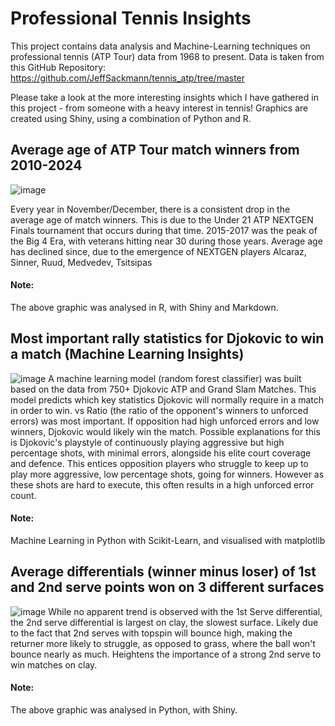 # Professional Tennis Insights
This project contains data analysis and Machine-Learning techniques on professional tennis (ATP Tour) data from 1968 to present. Data is taken from this GitHub Repository: https://github.com/JeffSackmann/tennis_atp/tree/master

Please take a look at the more interesting insights which I have gathered in this project - from someone with a heavy interest in tennis! Graphics are created using Shiny, using a combination of Python and R. 

## Average age of ATP Tour match winners from 2010-2024
![image](https://github.com/user-attachments/assets/b6fe98e0-f377-4a41-8e10-04a08da3b2f9)

Every year in November/December, there is a consistent drop in the average age of match winners.
This is due to the Under 21 ATP NEXTGEN Finals tournament that occurs during that time.
2015-2017 was the peak of the Big 4 Era, with veterans hitting near 30 during those years.
Average age has declined since, due to the emergence of NEXTGEN players Alcaraz, Sinner, Ruud, Medvedev, Tsitsipas

#### Note:
The above graphic was analysed in R, with Shiny and Markdown. 

## Most important rally statistics for Djokovic to win a match (Machine Learning Insights)
![image](https://github.com/user-attachments/assets/6cfc07a2-2eb8-4140-a309-b4e3745b7be0)
A machine learning model (random forest classifier) was built based on the data from 750+ Djokovic ATP and Grand Slam Matches. This model predicts which key statistics Djokovic will normally require in a match in order to win.
vs Ratio (the ratio of the opponent's winners to unforced errors) was most important. If opposition had high unforced errors and low winners, Djokovic would likely win the match. Possible explanations for this is Djokovic's playstyle of continuously playing aggressive but high percentage shots, with minimal errors, alongside his elite court coverage and defence. This entices opposition players who struggle to keep up to play more aggressive, low percentage shots, going for winners. However as these shots are hard to execute, this often results in a high unforced error count. 

#### Note: 
Machine Learning in Python with Scikit-Learn, and visualised with matplotlib


## Average differentials (winner minus loser) of 1st and 2nd serve points won on 3 different surfaces
![image](https://github.com/user-attachments/assets/16ae059c-3db5-49da-a8b5-b83884958ac3)
While no apparent trend is observed with the 1st Serve differential, the 2nd serve differential is largest on clay, the slowest surface. 
Likely due to the fact that 2nd serves with topspin will bounce high, making the returner more likely to struggle, as opposed to grass, where the ball won't bounce nearly as much. 
Heightens the importance of a strong 2nd serve to win matches on clay. 

#### Note:
The above graphic was analysed in Python, with Shiny.


